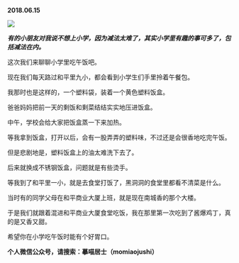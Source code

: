 
          
            
**2018.06.15**



![](//upload-images.jianshu.io/upload_images/51001-9762cd9d25136333.jpg)




***有的小朋友对我说不想上小学，因为减法太难了，其实小学里有趣的事可多了，包括减法在内。***

这次我们来聊聊小学里吃午饭吧。

现在我们每天路过和平里九小，都会看到小学生们手里拎着午餐包。

我那时也是这样的，一个塑料袋，装着一个黄色塑料饭盒。

爸爸妈妈把前一天的剩饭和剩菜结结实实地压进饭盒。

中午，学校会给大家把饭盒蒸一下来加热。

等我拿到饭盒，打开以后，会有一股弄弄的塑料味，不过还是会很香地吃完午饭。

但是悲剧地是，塑料饭盒上的油太难洗下去了。

后来就换成不锈钢饭盒，问题就是有些烫手。

等我到了和平里一小，就是去食堂打饭了，黑洞洞的食堂里都看不清菜是什么。

当时有的同学父母在和平商业大厦上班，就是现在南城香的那个大楼。

于是我们就跟着混进和平商业大厦食堂吃饭，我在那里第一次吃到了酱爆鸡丁，真的是又香又甜。

希望你在小学吃午饭时能有个好胃口。


**个人微信公众号，请搜索：摹喵居士（momiaojushi）**

          
        